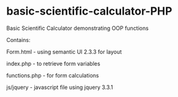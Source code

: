 # basic-scientific-calculator-PHP
Basic Scientific Calculator demonstrating OOP functions

Contains:

Form.html - using semantic UI 2.3.3 for layout

index.php - to retrieve form variables

functions.php - for form calculations

js/jquery - javascript file using jquery 3.3.1

